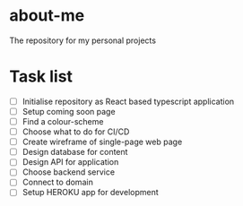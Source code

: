 # about-me
The repository for my personal projects

# Task list
- [ ] Initialise repository as React based typescript application
- [ ] Setup coming soon page
- [ ] Find a colour-scheme
- [ ] Choose what to do for CI/CD
- [ ] Create wireframe of single-page web page
- [ ] Design database for content
- [ ] Design API for application
- [ ] Choose backend service
- [ ] Connect to domain
- [ ] Setup HEROKU app for development
